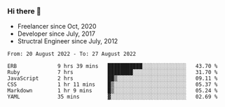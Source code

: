 ### Hi there 👋

- Freelancer since Oct, 2020
- Developer since July, 2017
- Structral Engineer since July, 2012

<!--START_SECTION:waka-->

```text
From: 20 August 2022 - To: 27 August 2022

ERB             9 hrs 39 mins   ███████████░░░░░░░░░░░░░░   43.70 %
Ruby            7 hrs           ████████░░░░░░░░░░░░░░░░░   31.70 %
JavaScript      2 hrs           ██▒░░░░░░░░░░░░░░░░░░░░░░   09.11 %
CSS             1 hr 11 mins    █▒░░░░░░░░░░░░░░░░░░░░░░░   05.37 %
Markdown        1 hr 9 mins     █▒░░░░░░░░░░░░░░░░░░░░░░░   05.24 %
YAML            35 mins         ▓░░░░░░░░░░░░░░░░░░░░░░░░   02.69 %
```

<!--END_SECTION:waka-->

